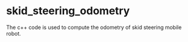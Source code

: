 # skid_steering_odometry
The c++ code is used to compute the odometry of skid steering mobile robot.
